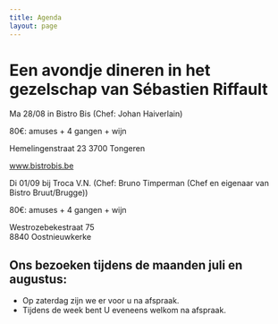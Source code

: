 ```yaml
---
title: Agenda 
layout: page
---
```

Een avondje dineren in het gezelschap van Sébastien Riffault
============================================================
Ma 28/08 in Bistro Bis (Chef: Johan Haiverlain)

80€: amuses + 4 gangen + wijn

Hemelingenstraat 23
3700 Tongeren

www.bistrobis.be 

Di 01/09 bij Troca V.N. (Chef: Bruno Timperman (Chef en eigenaar van Bistro Bruut/Brugge))

80€: amuses + 4 gangen + wijn

Westrozebekestraat 75  
8840 Oostnieuwkerke


Ons bezoeken tijdens de maanden juli en augustus:
-------------------------------------------------
* Op zaterdag zijn we er voor u na afspraak.
* Tijdens de week bent U eveneens welkom na afspraak.











